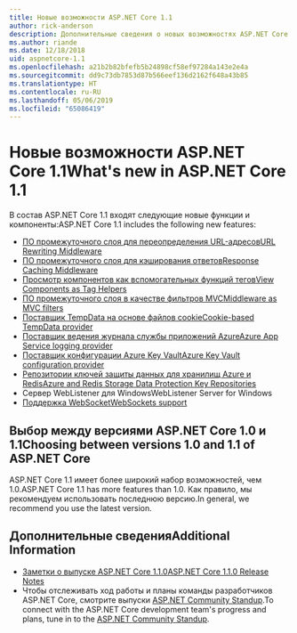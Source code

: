 ```yaml
---
title: Новые возможности ASP.NET Core 1.1
author: rick-anderson
description: Дополнительные сведения о новых возможностях ASP.NET Core 1.1.
ms.author: riande
ms.date: 12/18/2018
uid: aspnetcore-1.1
ms.openlocfilehash: a21b2b82bfefb5b24898cf58ef97284a143e2e4a
ms.sourcegitcommit: dd9c73db7853d87b566eef136d2162f648a43b85
ms.translationtype: HT
ms.contentlocale: ru-RU
ms.lasthandoff: 05/06/2019
ms.locfileid: "65086419"
---
```

# <a name="whats-new-in-aspnet-core-11"></a><span data-ttu-id="256c9-103">Новые возможности ASP.NET Core 1.1</span><span class="sxs-lookup"><span data-stu-id="256c9-103">What's new in ASP.NET Core 1.1</span></span>

<span data-ttu-id="256c9-104">В состав ASP.NET Core 1.1 входят следующие новые функции и компоненты:</span><span class="sxs-lookup"><span data-stu-id="256c9-104">ASP.NET Core 1.1 includes the following new features:</span></span>

- [<span data-ttu-id="256c9-105">ПО промежуточного слоя для переопределения URL-адресов</span><span class="sxs-lookup"><span data-stu-id="256c9-105">URL Rewriting Middleware</span></span>](xref:fundamentals/url-rewriting)
- [<span data-ttu-id="256c9-106">ПО промежуточного слоя для кэширования ответов</span><span class="sxs-lookup"><span data-stu-id="256c9-106">Response Caching Middleware</span></span>](xref:performance/caching/middleware)
- [<span data-ttu-id="256c9-107">Просмотр компонентов как вспомогательных функций тегов</span><span class="sxs-lookup"><span data-stu-id="256c9-107">View Components as Tag Helpers</span></span>](xref:mvc/views/view-components#invoking-a-view-component-as-a-tag-helper)
- [<span data-ttu-id="256c9-108">ПО промежуточного слоя в качестве фильтров MVC</span><span class="sxs-lookup"><span data-stu-id="256c9-108">Middleware as MVC filters</span></span>](xref:mvc/controllers/filters#using-middleware-in-the-filter-pipeline)
- [<span data-ttu-id="256c9-109">Поставщик TempData на основе файлов cookie</span><span class="sxs-lookup"><span data-stu-id="256c9-109">Cookie-based TempData provider</span></span>](xref:fundamentals/app-state#tempdata)
- [<span data-ttu-id="256c9-110">Поставщик ведения журнала службы приложений Azure</span><span class="sxs-lookup"><span data-stu-id="256c9-110">Azure App Service logging provider</span></span>](xref:fundamentals/logging/index#azure-app-service-provider)
- [<span data-ttu-id="256c9-111">Поставщик конфигурации Azure Key Vault</span><span class="sxs-lookup"><span data-stu-id="256c9-111">Azure Key Vault configuration provider</span></span>](xref:security/key-vault-configuration)
- [<span data-ttu-id="256c9-112">Репозитории ключей защиты данных для хранилищ Azure и Redis</span><span class="sxs-lookup"><span data-stu-id="256c9-112">Azure and Redis Storage Data Protection Key Repositories</span></span>](xref:security/data-protection/implementation/key-storage-providers#azure-and-redis)
- <span data-ttu-id="256c9-113">Сервер WebListener для Windows</span><span class="sxs-lookup"><span data-stu-id="256c9-113">WebListener Server for Windows</span></span>
- [<span data-ttu-id="256c9-114">Поддержка WebSocket</span><span class="sxs-lookup"><span data-stu-id="256c9-114">WebSockets support</span></span>](xref:fundamentals/websockets)

## <a name="choosing-between-versions-10-and-11-of-aspnet-core"></a><span data-ttu-id="256c9-115">Выбор между версиями ASP.NET Core 1.0 и 1.1</span><span class="sxs-lookup"><span data-stu-id="256c9-115">Choosing between versions 1.0 and 1.1 of ASP.NET Core</span></span>

<span data-ttu-id="256c9-116">ASP.NET Core 1.1 имеет более широкий набор возможностей, чем 1.0.</span><span class="sxs-lookup"><span data-stu-id="256c9-116">ASP.NET Core 1.1 has more features than 1.0.</span></span> <span data-ttu-id="256c9-117">Как правило, мы рекомендуем использовать последнюю версию.</span><span class="sxs-lookup"><span data-stu-id="256c9-117">In general, we recommend you use the latest version.</span></span>

## <a name="additional-information"></a><span data-ttu-id="256c9-118">Дополнительные сведения</span><span class="sxs-lookup"><span data-stu-id="256c9-118">Additional Information</span></span>

- [<span data-ttu-id="256c9-119">Заметки о выпуске ASP.NET Core 1.1.0</span><span class="sxs-lookup"><span data-stu-id="256c9-119">ASP.NET Core 1.1.0 Release Notes</span></span>](https://github.com/aspnet/Home/releases/tag/1.1.0)
- <span data-ttu-id="256c9-120">Чтобы отслеживать ход работы и планы команды разработчиков ASP.NET Core, смотрите выпуски [ASP.NET Community Standup](https://live.asp.net/).</span><span class="sxs-lookup"><span data-stu-id="256c9-120">To connect with the ASP.NET Core development team's progress and plans, tune in to the [ASP.NET Community Standup](https://live.asp.net/).</span></span>
